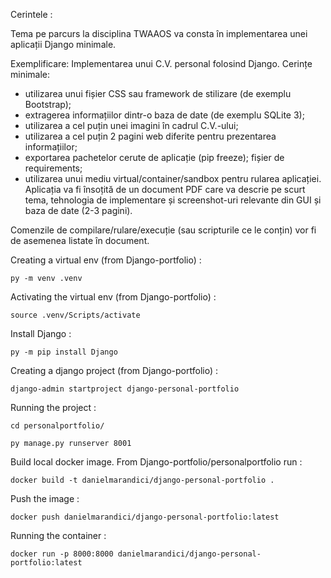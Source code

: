 Cerintele :

Tema pe parcurs la disciplina TWAAOS va consta în implementarea unei aplicații Django minimale.

Exemplificare:
Implementarea unui C.V. personal folosind Django. Cerințe minimale: 
- utilizarea unui fișier CSS sau framework de stilizare (de exemplu Bootstrap);
- extragerea informațiilor dintr-o baza de date (de exemplu SQLite 3);
- utilizarea a cel puțin unei imagini în cadrul C.V.-ului;
- utilizarea a cel puțin 2 pagini web diferite pentru prezentarea informațiilor;
- exportarea pachetelor cerute de aplicație (pip freeze); fișier de requirements;
- utilizarea unui mediu virtual/container/sandbox pentru rularea aplicației.
Aplicația va fi însoțită de un document PDF care va descrie pe scurt tema, tehnologia de implementare și screenshot-uri relevante din GUI și baza de date (2-3 pagini). 

Comenzile de compilare/rulare/execuție (sau scripturile ce le conțin) vor fi de asemenea listate în document.


Creating a virtual env (from Django-portfolio) :

```py -m venv .venv```

Activating the virtual env (from Django-portfolio) :

```source .venv/Scripts/activate```

Install Django :

```py -m pip install Django```

Creating a django project (from Django-portfolio) :

```django-admin startproject django-personal-portfolio```

Running the project :

```cd personalportfolio/```

```py manage.py runserver 8001```


Build local docker image.
From Django-portfolio/personalportfolio run :

```docker build -t danielmarandici/django-personal-portfolio .```

Push the image :

``` docker push danielmarandici/django-personal-portfolio:latest ```

Running the container :

```docker run -p 8000:8000 danielmarandici/django-personal-portfolio:latest```
